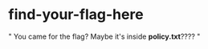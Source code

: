 # find-your-flag-here
" You came for the flag? Maybe it's inside **policy.txt**???? "
<!-- YENCTF{th15_w4sn't_h4rd} --> 
